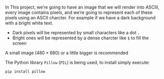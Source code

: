 In This project, we’re going to have an image that we will render into ASCIII, every image contains pixels, and we’re going to represent each of these pixels using an ASCII charcter. For example if we have a dark background with a bright white text.
- Dark pixels will be represented by small characters like a dot `.`
- Bright ones will be represented by a dense charcter like `$` to fill the screen

A small image ($480 \times 680$) or a little bigger is recommended

The Python library `Pillow` (`PIL`) is being used, to install simply execute:

```sh
pip install pillow
```